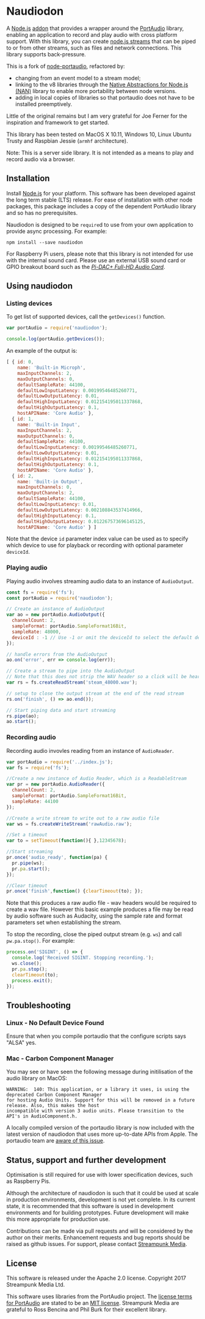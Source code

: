 # Naudiodon

A [Node.js](http://nodejs.org/) [addon](http://nodejs.org/api/addons.html) that provides a wrapper around the [PortAudio](http://portaudio.com/) library, enabling an application to record and play audio with cross platform support. With this library, you can create [node.js streams](https://nodejs.org/dist/latest-v6.x/docs/api/stream.html) that can be piped to or from other streams, such as files and network connections. This library supports back-pressure.

This is a fork of [node-portaudio](/joeferner/node-portaudio), refactored by:

* changing from an event model to a stream model;
* linking to the v8 libraries through the [Native Abstractions for Node.js (NAN)](/nodejs/nan) library to enable more portability between node versions.
* adding in local copies of libraries so that portaudio does not have to be installed preemptively.

Little of the original remains but I am very grateful for Joe Ferner for the inspiration and framework to get started.

This library has been tested on MacOS X 10.11, Windows 10, Linux Ubuntu Trusty and Raspbian Jessie (`armhf` architecture).

Note: This is a server side library. It is not intended as a means to play and record audio via a browser.

## Installation

Install [Node.js](http://nodejs.org/) for your platform. This software has been developed against the long term stable (LTS) release. For ease of installation with other node packages, this package includes a copy of the dependent PortAudio library and so has no prerequisites.

Naudiodon is designed to be `require`d to use from your own application to provide async processing. For example:

    npm install --save naudiodon

For Raspberry Pi users, please note that this library is not intended for use with the internal sound card. Please use an external USB sound card or GPIO breakout board such as the [_Pi-DAC+ Full-HD Audio Card_](https://www.modmypi.com/raspberry-pi/breakout-boards/iqaudio/pi-dac-plus-full-hd-audio-card/?tag=pi-dac).

## Using naudiodon

### Listing devices

To get list of supported devices, call the `getDevices()` function.

```javascript
var portAudio = require('naudiodon');

console.log(portAudio.getDevices());
```

An example of the output is:

```javascript
[ { id: 0,
    name: 'Built-in Microph',
    maxInputChannels: 2,
    maxOutputChannels: 0,
    defaultSampleRate: 44100,
    defaultLowInputLatency: 0.00199546485260771,
    defaultLowOutputLatency: 0.01,
    defaultHighInputLatency: 0.012154195011337868,
    defaultHighOutputLatency: 0.1,
    hostAPIName: 'Core Audio' },
  { id: 1,
    name: 'Built-in Input',
    maxInputChannels: 2,
    maxOutputChannels: 0,
    defaultSampleRate: 44100,
    defaultLowInputLatency: 0.00199546485260771,
    defaultLowOutputLatency: 0.01,
    defaultHighInputLatency: 0.012154195011337868,
    defaultHighOutputLatency: 0.1,
    hostAPIName: 'Core Audio' },
  { id: 2,
    name: 'Built-in Output',
    maxInputChannels: 0,
    maxOutputChannels: 2,
    defaultSampleRate: 44100,
    defaultLowInputLatency: 0.01,
    defaultLowOutputLatency: 0.002108843537414966,
    defaultHighInputLatency: 0.1,
    defaultHighOutputLatency: 0.012267573696145125,
    hostAPIName: 'Core Audio' } ]
```

Note that the device `id` parameter index value can be used as to specify which device to use for playback or recording with optional parameter `deviceId`.

### Playing audio

Playing audio involves streaming audio data to an instance of `AudioOutput`.

```javascript
const fs = require('fs');
const portAudio = require('naudiodon');

// Create an instance of AudioOutput
var ao = new portAudio.AudioOutput({
  channelCount: 2,
  sampleFormat: portAudio.SampleFormat16Bit,
  sampleRate: 48000,
  deviceId : -1 // Use -1 or omit the deviceId to select the default device
});

// handle errors from the AudioOutput
ao.on('error', err => console.log(err));

// Create a stream to pipe into the AudioOutput
// Note that this does not strip the WAV header so a click will be heard at the beginning
var rs = fs.createReadStream('steam_48000.wav');

// setup to close the output stream at the end of the read stream
rs.on('finish', () => ao.end());

// Start piping data and start streaming
rs.pipe(ao);
ao.start();
```

### Recording audio

Recording audio invovles reading from an instance of `AudioReader`.

```javascript
var portAudio = require('../index.js');
var fs = require('fs');

//Create a new instance of Audio Reader, which is a ReadableStream
var pr = new portAudio.AudioReader({
  channelCount: 2,
  sampleFormat: portAudio.SampleFormat16Bit,
  sampleRate: 44100
});

//Create a write stream to write out to a raw audio file
var ws = fs.createWriteStream('rawAudio.raw');

//Set a timeout
var to = setTimeout(function(){ },12345678);

//Start streaming
pr.once('audio_ready', function(pa) {
  pr.pipe(ws);
  pr.pa.start();
});

//Clear timeout
pr.once('finish',function() {clearTimeout(to); });

```

Note that this produces a raw audio file - wav headers would be required to create a wav file. However this basic example produces a file may be read by audio software such as Audacity, using the sample rate and format parameters set when establishing the stream.

To stop the recording, close the piped output stream (e.g. `ws`)  and call `pw.pa.stop()`. For example:

```javascript
process.on('SIGINT', () => {
  console.log('Received SIGINT. Stopping recording.');
  ws.close();
  pr.pa.stop();
  clearTimeout(to);
  process.exit();
});
```

## Troubleshooting

### Linux - No Default Device Found

Ensure that when you compile portaudio that the configure scripts says "ALSA" yes.

### Mac - Carbon Component Manager

You may see or have seen the following message during initilisation of the audio library on MacOS:

```
WARNING:  140: This application, or a library it uses, is using the deprecated Carbon Component Manager
for hosting Audio Units. Support for this will be removed in a future release. Also, this makes the host
incompatible with version 3 audio units. Please transition to the API's in AudioComponent.h.
```

A locally compiled version of the portaudio library is now included with the latest version of naudiodon that uses more up-to-date APIs from Apple. The portaudio team are [aware of this issue](https://app.assembla.com/spaces/portaudio/tickets/218-pa-coreaudio-uses-some--quot-deprecated-quot--apis----this-is-by-design-but-need/details).

## Status, support and further development

Optimisation is still required for use with lower specification devices, such as Raspberry Pis.

Although the architecture of naudiodon is such that it could be used at scale in production environments, development is not yet complete. In its current state, it is recommended that this software is used in development environments and for building prototypes. Future development will make this more appropriate for production use.

Contributions can be made via pull requests and will be considered by the author on their merits. Enhancement requests and bug reports should be raised as github issues. For support, please contact [Streampunk Media](http://www.streampunk.media/).

## License

This software is released under the Apache 2.0 license. Copyright 2017 Streampunk Media Ltd.

This software uses libraries from the PortAudio project. The [license terms for PortAudio](http://portaudio.com/license.html) are stated to be an [MIT license](http://opensource.org/licenses/mit-license.php). Streampunk Media are grateful to Ross Bencina and Phil Burk for their excellent library.
